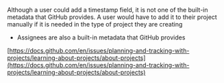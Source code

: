 Although a user could add a timestamp field, it is not one of the built-in metadata that GitHub provides. A user would have to add it to their project manually if it is needed in the type of project they are creating

- Assignees are also a built-in metadata that GitHub provides
    

[https://docs.github.com/en/issues/planning-and-tracking-with-projects/learning-about-projects/about-projects](https://docs.github.com/en/issues/planning-and-tracking-with-projects/learning-about-projects/about-projects)